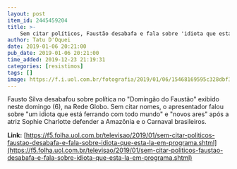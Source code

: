 ```yaml
---
layout: post
item_id: 2445459204
title: >-
    Sem citar políticos, Faustão desabafa e fala sobre 'idiota que está lá' em programa
author: Tatu D'Oquei
date: 2019-01-06 20:21:00
pub_date: 2019-01-06 20:21:00
time_added: 2019-12-23 21:19:31
categories: [resistimos]
tags: []
image: https://f.i.uol.com.br/fotografia/2019/01/06/15468169595c328dbf39400_1546816959_3x2_rt.jpg
---
```


Fausto Silva desabafou sobre política no "Domingão do Faustão" exibido neste domingo (6), na Rede Globo. Sem citar nomes, o apresentador falou sobre "um idiota que está ferrando com todo mundo" e "novos ares" após a atriz Sophie Charlotte defender a Amazônia e o Carnaval brasileiros.

**Link:** [https://f5.folha.uol.com.br/televisao/2019/01/sem-citar-politicos-faustao-desabafa-e-fala-sobre-idiota-que-esta-la-em-programa.shtml](https://f5.folha.uol.com.br/televisao/2019/01/sem-citar-politicos-faustao-desabafa-e-fala-sobre-idiota-que-esta-la-em-programa.shtml)

